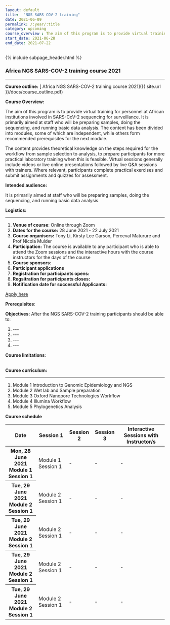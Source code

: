 ```yaml
---
layout: default
title:  "NGS SARS-COV-2 training"
date: 2021-06-09
permalink: /:year/:title
category: upcoming
course_overview : The aim of this program is to provide virtual training for personnel at African institutions involved in SARS-CoV-2 sequencing for surveillance. It is primarily aimed at staff who will be preparing samples, doing the sequencing, and running basic data analysis. The content has been divided into modules, some of which are independent, while others form recommended prerequisites for the next module. The content provides theoretical knowledge on the steps required for the workflow from sample selection to analysis, to prepare participants for more practical laboratory training when this is feasible. Virtual sessions generally include videos or live online presentations followed by live Q&A sessions with trainers. Where relevant, participants complete practical exercises and submit assignments 
start_date: 2021-06-28
end_date: 2021-07-22
---
```


{% include subpage_header.html %}

### Africa NGS SARS-COV-2 training course 2021
<hr>

<b>Course outline:</b> [ Africa NGS SARS-COV-2 training course 2021]({{ site.url }}/docs/course_outline.pdf)

<p align="left"><b >Course Overview:</b></p>

 <p align="left">The aim of this program is to provide virtual training for personnel at African institutions involved in SARS-CoV-2 sequencing for surveillance. It is primarily aimed at staff who will be preparing samples, doing the sequencing, and running basic data analysis. The content has been divided into modules, some of which are independent, while others form recommended prerequisites for the next module. 

The content provides theoretical knowledge on the steps required for the workflow from sample selection to analysis, to prepare participants for more practical laboratory training when this is feasible. Virtual sessions generally include videos or live online presentations followed by live Q&A sessions with trainers. Where relevant, participants complete practical exercises and submit assignments and quizzes for assessment. <p>



<p align="left"><b class="text-left">Intended audience:</b></p>

<p align="left">It is primarily aimed at staff who will be preparing samples, doing the sequencing, and running basic data analysis.</p>

<b>Logistics: </b>
<hr>
<ol class="list-unstyled">

 <li><b>Venue of course</b>: Online through Zoom </li>


<li><b>Dates for the course:</b> 28 June 2021 - 22 July 2021</li>


<li><b>Course organisers:</b> Tony Li, Kirsty Lee Garson, Perceval Maturure and Prof Nicola Mulder</li>


<li><b>Participation:</b> The course is available to any participant who is able to attend the Zoom sessions and the interactive hours with the course instructors for the days of the course</li>


<li><b>Course sponsors</b>:</li>

<li><b>Participant applications</b></li>

<li><b>Registration for participants opens:</b></li>

<li><b>Regsitration for participants closes:</b> </li>

<li><b>Notification date for successful Applicants:</b> </li>
</ol>

<a class="btn btn-secondary btn-sm" href="#" role="button">Apply here</a>
<br>

<b>Prerequisites</b>: 
<br>

<b>Objectives:</b> After the NGS SARS-COV-2 training participants should be able to:

<ol>
<li>---</li>

<li>---</li>
<li>---</li>
<li>---</li>
</ol>


<b>Course limitations</b>: 

<br>
<b>Course curriculum:</b>
<hr>
<ol>
<li>Module 1 Introduction to Genomic Epidemiology and NGS</li>
<li>Module 2 Wet lab and Sample preparation</li>
<li>Module 3 Oxford Nanopore Technologies Workflow</li>
<li>Module 4 Illumina Workflow</li>
<li>Module 5 Phylogenetics Analysis</li>
</ol>

<b>Course schedule</b>
<table class="table table-bordered">
  <thead>
    <tr>
      <th scope="col">Date</th>
      <th scope="col">Session 1</th>
      <th scope="col">Session 2</th>
      <th scope="col">Session 3</th>
       <th scope="col">Interactive Sessions with Instructor/s</th>
    </tr>
  </thead>
  <tbody>
    <tr>
      <th scope="row">Mon, 28 June 2021
      <br>
      Module 1
      Session 1</th>
      <td>
      Module 1
      Session 1</td>
      <td>-</td>
      <td>-</td>
            <td>-</td>
    </tr>
    <tr>
      <th scope="row">Tue, 29 June 2021
      <br>
      Module 2
      Session 1</th>
      <td> Module 2 Session 1</td>
      <td> -</td>
      <td>-</td>
            <td>-</td>
    </tr>
    <tr>
      <th scope="row">Tue, 29 June 2021
      <br>
      Module 2
      Session 1</th>
      <td> Module 2 Session 1</td>
      <td> -</td>
      <td>-</td>
            <td>-</td>
    </tr>
    <tr>
      <th scope="row">Tue, 29 June 2021
      <br>
      Module 2
      Session 1</th>
      <td> Module 2 Session 1</td>
      <td> -</td>
      <td>-</td>
            <td>-</td>
    </tr>
   <tr>
      <th scope="row">Tue, 29 June 2021
      <br>
      Module 2
      Session 1</th>
      <td> Module 2 Session 1</td>
      <td> -</td>
      <td>-</td>
            <td>-</td>
    </tr>

  </tbody>
</table>